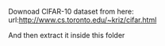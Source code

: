 Downoad CIFAR-10 dataset from here: url:http://www.cs.toronto.edu/~kriz/cifar.html

And then extract it inside this folder
